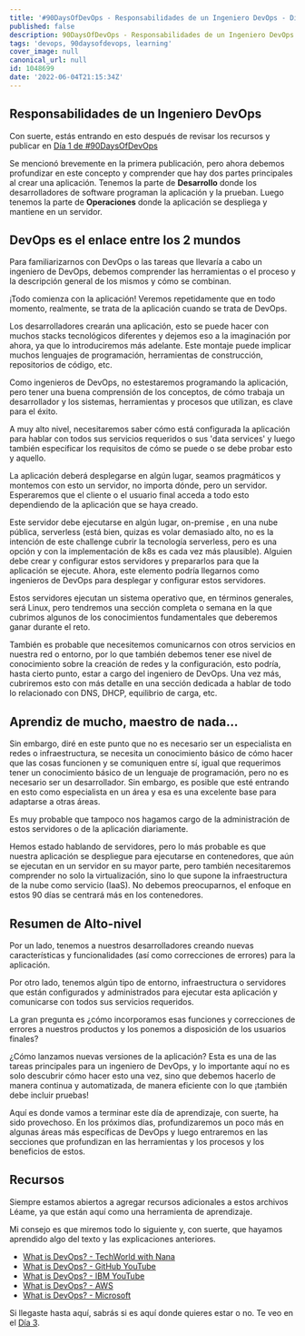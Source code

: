 ```yaml
---
title: '#90DaysOfDevOps - Responsabilidades de un Ingeniero DevOps - Dia 2'
published: false
description: 90DaysOfDevOps - Responsabilidades de un Ingeniero DevOps
tags: 'devops, 90daysofdevops, learning'
cover_image: null
canonical_url: null
id: 1048699
date: '2022-06-04T21:15:34Z'
---
```

## Responsabilidades de un Ingeniero DevOps 

Con suerte, estás entrando en esto después de revisar los recursos y publicar en [Día 1 de #90DaysOfDevOps](day01.md) 

Se mencionó brevemente en la primera publicación, pero ahora debemos profundizar en este concepto y comprender que hay dos partes principales al crear una aplicación. Tenemos la parte de **Desarrollo** donde los desarrolladores de software programan la aplicación y la prueban. Luego tenemos la parte de **Operaciones** donde la aplicación se despliega y mantiene en un servidor.

## DevOps es el enlace entre los 2 mundos

Para familiarizarnos con DevOps o las tareas que llevaría a cabo un ingeniero de DevOps, debemos comprender las herramientas o el proceso y la descripción general de los mismos y cómo se combinan.

¡Todo comienza con la aplicación! Veremos repetidamente que en todo momento, realmente, se trata de la aplicación cuando se trata de DevOps.

Los desarrolladores crearán una aplicación, esto se puede hacer con muchos stacks tecnológicos diferentes y dejemos eso a la imaginación por ahora, ya que lo introduciremos más adelante. Este montaje puede implicar muchos lenguajes de programación, herramientas de construcción, repositorios de código, etc.

Como ingenieros de DevOps, no estestaremos programando la aplicación, pero tener una buena comprensión de los conceptos, de cómo trabaja un desarrollador y los sistemas, herramientas y procesos que utilizan, es clave para el éxito.

A muy alto nivel, necesitaremos saber cómo está configurada la aplicación para hablar con todos sus servicios requeridos o sus 'data services' y luego también especificar los requisitos de cómo se puede o se debe probar esto y aquello.

La aplicación deberá desplegarse en algún lugar, seamos pragmáticos y montemos con esto un servidor, no importa dónde, pero un servidor. Esperaremos que el cliente o el usuario final acceda a todo esto dependiendo de la aplicación que se haya creado.  

Este servidor debe ejecutarse en algún lugar, on-premise , en una nube pública, serverless (está bien, quizas es volar demasiado alto, no es la intención de este challenge cubrir la tecnología serverless, pero es una opción y con la implementación de k8s es cada vez más plausible). Alguien debe crear y configurar estos servidores y prepararlos para que la aplicación se ejecute. Ahora, este elemento podría llegarnos como ingenieros de DevOps para desplegar y configurar estos servidores.

Estos servidores ejecutan un sistema operativo que, en términos generales, será Linux, pero tendremos una sección completa o semana en la que cubrimos algunos de los conocimientos fundamentales que deberemos ganar durante el reto.

También es probable que necesitemos comunicarnos con otros servicios en nuestra red o entorno, por lo que también debemos tener ese nivel de conocimiento sobre la creación de redes y la configuración, esto podría, hasta cierto punto, estar a cargo del ingeniero de DevOps. Una vez más, cubriremos esto con más detalle en una sección dedicada a hablar de todo lo relacionado con DNS, DHCP, equilibrio de carga, etc.

## Aprendiz de mucho, maestro de nada... 

Sin embargo, diré en este punto que no es necesario ser un especialista en redes o infraestructura, se necesita un conocimiento básico de cómo hacer que las cosas funcionen y se comuniquen entre sí, igual que requerimos tener un conocimiento básico de un lenguaje de programación, pero no es necesario ser un desarrollador. Sin embargo, es posible que esté entrando en esto como especialista en un área y esa es una excelente base para adaptarse a otras áreas. 

Es muy probable que tampoco nos hagamos cargo de la administración de estos servidores o de la aplicación diariamente.

Hemos estado hablando de servidores, pero lo más probable es que nuestra aplicación se despliegue para ejecutarse en contenedores, que aún se ejecutan en un servidor en su mayor parte, pero también necesitaremos comprender no solo la virtualización, sino lo que supone la infraestructura de la nube como servicio (IaaS). No debemos preocuparnos, el enfoque en estos 90 días se centrará más en los contenedores.

## Resumen de Alto-nivel

Por un lado, tenemos a nuestros desarrolladores creando nuevas características y funcionalidades (así como correcciones de errores) para la aplicación.

Por otro lado, tenemos algún tipo de entorno, infraestructura o servidores que están configurados y administrados para ejecutar esta aplicación y comunicarse con todos sus servicios requeridos.

La gran pregunta es ¿cómo incorporamos esas funciones y correcciones de errores a nuestros productos y los ponemos a disposición de los usuarios finales?

¿Cómo lanzamos nuevas versiones de la aplicación? Esta es una de las tareas principales para un ingeniero de DevOps, y lo importante aquí no es solo descubrir cómo hacer esto una vez, sino que debemos hacerlo de manera continua y automatizada, de manera eficiente con lo que ¡también debe incluir pruebas!

Aquí es donde vamos a terminar este día de aprendizaje, con suerte, ha sido provechoso. En los próximos días, profundizaremos un poco más en algunas áreas más específicas de  DevOps y luego entraremos en las secciones que profundizan en las herramientas y los procesos y los beneficios de estos.

## Recursos 

Siempre estamos abiertos a agregar recursos adicionales a estos archivos Léame, ya que están aquí como una herramienta de aprendizaje.

Mi consejo es que miremos todo lo siguiente y, con suerte, que hayamos aprendido algo del texto y las explicaciones anteriores.
- [What is DevOps? - TechWorld with Nana](https://www.youtube.com/watch?v=0yWAtQ6wYNM)
- [What is DevOps? - GitHub YouTube](https://www.youtube.com/watch?v=kBV8gPVZNEE)
- [What is DevOps? - IBM YouTube](https://www.youtube.com/watch?v=UbtB4sMaaNM)
- [What is DevOps? - AWS ](https://aws.amazon.com/devops/what-is-devops/)
- [What is DevOps? - Microsoft](https://docs.microsoft.com/en-us/devops/what-is-devops)

Si llegaste hasta aquí, sabrás si es aquí donde quieres estar o no. Te veo en el [Día 3](day03.md).  
